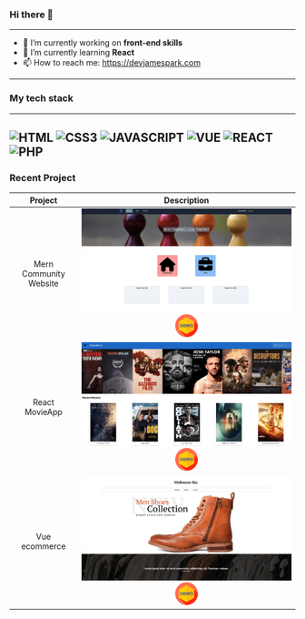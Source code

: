 <!-- prettier-ignore-start -->
### Hi there 👋
---

- 🔭 I’m currently working on **front-end skills**
- 🌱 I’m currently learning **React**
- 📫 How to reach me: https://devjamespark.com
---
### My tech stack
---
![HTML](https://img.shields.io/badge/HTML5-E34F26?style=for-the-badge&logo=html5&logoColor=white)
![CSS3](https://img.shields.io/badge/CSS3-1572B6?style=for-the-badge&logo=css3&logoColor=white)
![JAVASCRIPT](https://img.shields.io/badge/JavaScript-323330?style=for-the-badge&logo=javascript&logoColor=F7DF1E)
![VUE](https://img.shields.io/badge/Vue.js-35495E?style=for-the-badge&logo=vue.js&logoColor=4FC08D)
![REACT](https://img.shields.io/badge/React-20232A?style=for-the-badge&logo=react&logoColor=61DAFB)
![PHP](https://img.shields.io/badge/PHP-777BB4?style=for-the-badge&logo=php&logoColor=white)
---
### Recent Project
|Project|Description|
|:--:|:--:|
|Mern Community Website|![community](communitywebsite.png)[<img src="demo.png" width="40"/>](https://mern-communitywebsite.herokuapp.com/)|
|React MovieApp|![movieapp](movieapp.png)[<img src="demo.png" width="40"/>](https://jamespark89.github.io/react-app-movieapp/)|
|Vue ecommerce|![ecommerce](ecommerce.png)[<img src="demo.png" width="40" margin-left="auto"/>](http://ecommerce.devjamespark.com/)||

<!-- prettier-ignore-end -->
